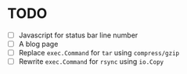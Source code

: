 # TODO

- [ ] Javascript for status bar line number
- [ ] A blog page
- [ ] Replace `exec.Command` for `tar` using `compress/gzip`
- [ ] Rewrite `exec.Command` for `rsync` using `io.Copy`